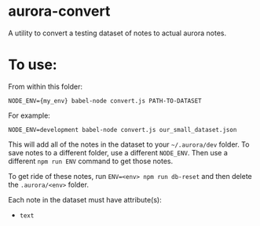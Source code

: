 # aurora-convert

A utility to convert a testing dataset of notes to actual aurora notes.

# To use:
From within this folder:
```
NODE_ENV={my_env} babel-node convert.js PATH-TO-DATASET
```

For example:
```
NODE_ENV=development babel-node convert.js our_small_dataset.json
```

This will add all of the notes in the dataset to your `~/.aurora/dev` folder.
To save notes to a different folder, use a different `NODE_ENV`. Then use a
different `npm run ENV` command to get those notes.

To get ride of these notes, run `ENV=<env> npm run db-reset` and then delete the `.aurora/<env>` folder.

Each note in the dataset must have attribute(s):
- `text`
